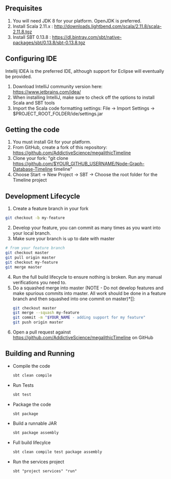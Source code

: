 Prequisites
-----------
1. You will need JDK 8 for your platform. OpenJDK is preferred.
2. Install Scala 2.11.x : http://downloads.lightbend.com/scala/2.11.8/scala-2.11.8.tgz
3. Install SBT 0.13.8 : https://dl.bintray.com/sbt/native-packages/sbt/0.13.8/sbt-0.13.8.tgz

Configuring IDE
---------------
Intellij IDEA is the preferred IDE, although support for Eclipse will eventually be provided. 
1. Download IntelliJ community version here: https://www.jetbrains.com/idea/
2. When installing IntelliJ, make sure to check off the options to install Scala and SBT tools
3. Import the Scala code formatting settings: File -> Import Settings -> $PROJECT_ROOT_FOLDER/ide/settings.jar

Getting the code
----------------
1. You must install Git for your platform.
2. From GitHub, create a fork of this repository: https://github.com/AddictiveScience/megalithicTimeline
3. Clone your fork: "git clone https://github.com/$YOUR_GITHUB_USERNAME/Node-Graph-Database-Timeline timeline"
4. Choose Start -> New Project -> SBT -> Choose the root folder for the Timeline project

Development Lifecycle
---------------------
1. Create a feature branch in your fork
```bash
git checkout -b my-feature
```
2. Develop your feature, you can commit as many times as you want into your local branch.
3. Make sure your branch is up to date with master
```bash
# from your feature branch
git checkout master
git pull origin master
git checkout my-feature
git merge master
```
4. Run the full build lifecycle to ensure nothing is broken. Run any manual verifications you need to.
5. Do a squashed merge into master (NOTE - Do not develop features and make spurious commits into master. All work should be done in a feature branch and then squashed into one commit on master)*[]: 
    ```bash
    git checkout master
    git merge --squash my-feature
    git commit -m "$YOUR_NAME - adding support for my feature"
    git push origin master
    ```
6. Open a pull request against https://github.com/AddictiveScience/megalithicTimeline on GitHub

Building and Running
--------------------
* Compile the code
    ```bash
    sbt clean compile
    ```
* Run Tests
    ```bash
    sbt test
    ```
* Package the code
    ```bash
    sbt package
    ```
* Build a runnable JAR
    ```bash
    sbt package assembly
    ```
* Full build lifecylce
    ```bash
    sbt clean compile test package assembly
    ```
* Run the services project
    ```
    sbt "project services" "run"
    ```
